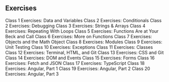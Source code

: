 ## Exercises 
Class 1 Exercises: Data and Variables 
Class 2 Exercises: Conditionals
Class 2 Exercises: Debugging
Class 3 Exercises: Strings & Arrays
Class 4 Exercises: Repeating With Loops
Class 5 Exercises: Functions Are at Your Beck and Call
Class 6 Exercises: More on Functions
Class 7 Exercises: Objects and the Math Object
Class 8 Exercises: Modules
Class 9 Exercises: Unit Testing
Class 10 Exercises: Exceptions
Class 11 Exercises: Classes
Class 12 Exercises: Terminal, HTML, and Git
Class 13 Exercises: CSS and Git
Class 14 Exercises: DOM and Events
Class 15 Exercises: Forms
Class 16 Exercises: Fetch and JSON
Class 17 Exercises: TypeScript
Class 18 Exercises: Angular, Part 1
Class 19 Exercises: Angular, Part 2
Class 20 Exercises: Angular, Part 3

